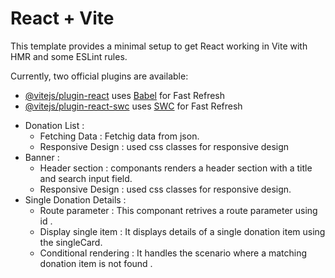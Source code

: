 # React + Vite

This template provides a minimal setup to get React working in Vite with HMR and some ESLint rules.

Currently, two official plugins are available:

- [@vitejs/plugin-react](https://github.com/vitejs/vite-plugin-react/blob/main/packages/plugin-react/README.md) uses [Babel](https://babeljs.io/) for Fast Refresh
- [@vitejs/plugin-react-swc](https://github.com/vitejs/vite-plugin-react-swc) uses [SWC](https://swc.rs/) for Fast Refresh

 * Donation List :
     * Fetching Data : Fetchig data from json.
     * Responsive Design : used css classes for responsive design
 * Banner :
     *  Header section : componants renders a header section with a title and search input field.
     *  Responsive Design : used css classes for responsive design.
 * Single Donation Details :
     * Route parameter : This componant retrives a route parameter using id .
     * Display single item : It displays details of a single donation item using the singleCard.
     * Conditional rendering : It handles the scenario where a matching donation item is not found .      
